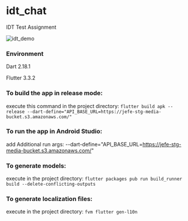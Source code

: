 # idt_chat

IDT Test Assignment

![idt_demo](https://user-images.githubusercontent.com/15160049/209794830-d93e0d7d-9676-48cc-b4aa-e919672c8f6c.gif)


### Environment
Dart 2.18.1

Flutter 3.3.2

### To build the app in release mode:
execute this command in the project directory: `flutter build apk --release --dart-define="API_BASE_URL=https://jefe-stg-media-bucket.s3.amazonaws.com/"`

### To run the app in Android Studio: 
add Additional run args: --dart-define="API_BASE_URL=https://jefe-stg-media-bucket.s3.amazonaws.com/"

### To generate models:
execute in the project directory: `flutter packages pub run build_runner build --delete-conflicting-outputs`

### To generate localization files:
execute in the project directory: `fvm flutter gen-l10n`


